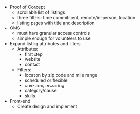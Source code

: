 - Proof of Concept
    - scrollable list of listings
    - three filters: time commitment, remote/in-person, location
    - listing pages with title and description
- CMS
    - must have granular access controls
    - simple enough for volunteers to use
- Expand listing attributes and filters
    - Attributes:
        - first step
        - website
        - contact
    - Filters:
        - location by zip code and mile range
        - scheduled or flexible
        - one-time, recurring
        - category/cause
        - skills
- Front-end
    - Create design and implement
